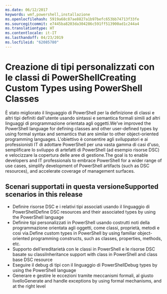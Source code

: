 ```yaml
---
ms.date: 06/12/2017
keywords: wmf,powershell,installazione
ms.openlocfilehash: 5919a68c87ae8827a1b97befc653bb74713f33fe
ms.sourcegitcommit: e7445ba8203da304286c591ff513900ad1c244a4
ms.translationtype: HT
ms.contentlocale: it-IT
ms.lasthandoff: 04/23/2019
ms.locfileid: "62085780"
---
```

# <a name="creating-custom-types-using-powershell-classes"></a><span data-ttu-id="b9b3c-102">Creazione di tipi personalizzati con le classi di PowerShell</span><span class="sxs-lookup"><span data-stu-id="b9b3c-102">Creating Custom Types using PowerShell Classes</span></span>

<span data-ttu-id="b9b3c-103">È stato migliorato il linguaggio di PowerShell per la definizione di classi e altri tipi definiti dall'utente usando sintassi e semantica formali simili ad altri linguaggi di programmazione orientata agli oggetti.</span><span class="sxs-lookup"><span data-stu-id="b9b3c-103">We’ve improved the PowerShell language for defining classes and other user-defined types by using formal syntax and semantics that are similar to other object-oriented programming languages.</span></span> <span data-ttu-id="b9b3c-104">L'obiettivo è consentire agli sviluppatori e ai professionisti IT di adottare PowerShell per una vasta gamma di casi d'uso, semplificare lo sviluppo di artefatti di PowerShell (ad esempio risorse DSC) e velocizzare la copertura delle aree di gestione.</span><span class="sxs-lookup"><span data-stu-id="b9b3c-104">The goal is to enable developers and IT professionals to embrace PowerShell for a wider range of use cases, simplify development of PowerShell artifacts (such as DSC resources), and accelerate coverage of management surfaces.</span></span>

## <a name="supported-scenarios-in-this-release"></a><span data-ttu-id="b9b3c-105">Scenari supportati in questa versione</span><span class="sxs-lookup"><span data-stu-id="b9b3c-105">Supported scenarios in this release</span></span>

-   <span data-ttu-id="b9b3c-106">Definire risorse DSC e i relativi tipi associati usando il linguaggio di PowerShell</span><span class="sxs-lookup"><span data-stu-id="b9b3c-106">Define DSC resources and their associated types by using the PowerShell language</span></span>
-   <span data-ttu-id="b9b3c-107">Definire tipi personalizzati in PowerShell usando costrutti noti della programmazione orientata agli oggetti, come classi, proprietà, metodi e così via.</span><span class="sxs-lookup"><span data-stu-id="b9b3c-107">Define custom types in PowerShell by using familiar object-oriented programming constructs, such as classes, properties, methods, etc.</span></span>
-   <span data-ttu-id="b9b3c-108">Supporto dell'ereditarietà con le classi in PowerShell e le risorse DSC basate su classi</span><span class="sxs-lookup"><span data-stu-id="b9b3c-108">Inheritance support with class in PowerShell and class base DSC resource</span></span>
-   <span data-ttu-id="b9b3c-109">Eseguire il debug di tipi con il linguaggio di PowerShell</span><span class="sxs-lookup"><span data-stu-id="b9b3c-109">Debug types by using the PowerShell language</span></span>
-   <span data-ttu-id="b9b3c-110">Generare e gestire le eccezioni tramite meccanismi formali, al giusto livello</span><span class="sxs-lookup"><span data-stu-id="b9b3c-110">Generate and handle exceptions by using formal mechanisms, and at the right level</span></span>
